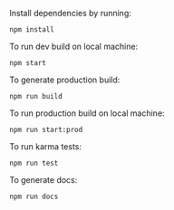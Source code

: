 Install dependencies by running:

```
npm install
```

To run dev build on local machine:

```
npm start
```
To generate production build:

```
npm run build
```

To run production build on local machine:

```
npm run start:prod
```

To run karma tests:

```
npm run test
```

To generate docs:

```
npm run docs
```
